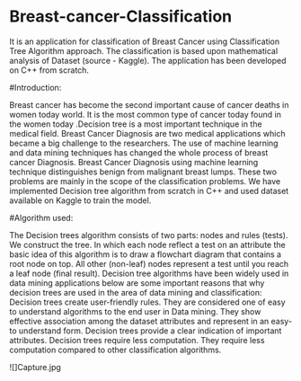 # Breast-cancer-Classification
  
It is an application for classification of Breast Cancer using Classification Tree Algorithm approach.
The classification is based upon mathematical analysis of Dataset (source - Kaggle).
The application has been developed on C++ from scratch.


#Introduction:

Breast cancer has become the second important cause of cancer deaths in women today
world. It is the most common type of cancer today found in the women today .Decision tree
is a most important technique in the medical field.
Breast Cancer Diagnosis are two medical applications which became a big challenge to the
researchers. The use of machine learning and data mining techniques has changed the
whole process of breast cancer Diagnosis. Breast Cancer Diagnosis using machine learning
technique distinguishes benign from malignant breast lumps. These two problems are
mainly in the scope of the classification problems.
We have implemented Decision tree algorithm from scratch in C++ and used dataset
available on Kaggle to train the model.

#Algorithm used:

The Decision trees algorithm consists of two parts: nodes and rules (tests). We construct the
tree. In which each node reflect a test on an attribute the basic idea of this algorithm is to
draw a flowchart diagram that contains a root node on top. All other (non-leaf) nodes
represent a test until you reach a leaf node (final result).
Decision tree algorithms have been widely used in data mining applications below are some
important reasons that why decision trees are used in the area of data mining and
classification: Decision trees create user-friendly rules. They are considered one of easy to
understand algorithms to the end user in Data mining.
They show effective association among the dataset attributes and represent in an easy-to
understand form. Decision trees provide a clear indication of important attributes. Decision
trees require less computation. They require less computation compared to other
classification algorithms.

![]Capture.jpg
